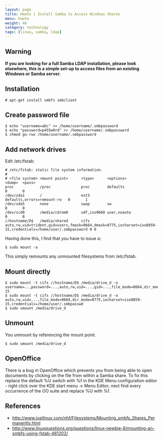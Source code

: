 ```yaml
---
layout: page
title: Howto | Install Samba to Access Windows Shares
menu: howto
weight: 40
category: technology
tags: [linux, samba, ldap]
---
```


## Warning

**If you are looking for a full Samba LDAP installation, please look elsewhere, this is a simple set-up to access files from an existing Windows or Samba server.**

## Installation

    # apt-get install smbfs smbclient

## Create password file

    $ echo "username=abc" >> /home/username/.smbpassword
    $ echo "password=p455w0rd" >> /home/username/.smbpassword
    $ chmod go-rwx /home/username/.smbpassword

## Add network drives

Edit /etc/fstab:

    # /etc/fstab: static file system information.
    #
    # <file system> <mount point>      <type>      <options>                    <dump>  <pass>
    proc            /proc              proc        defaults                     0       0
    /dev/sda1       /                  ext3        defaults,errors=remount-ro   0       1
    /dev/sda5       none               swap        sw                           0       0
    /dev/scd0       /media/cdrom0      udf,iso9660 user,noauto                  0       0
    //hostname/D$   /media/shared      cifs        auto,rw,uid=trident,gid=users,fmask=0664,dmask=0775,iocharset=iso8859-15,credentials=/home/user/.smbpassword 0 0

Having done this, I find that you have to issue a:

    $ sudo mount -a

This simply remounts any unmounted filesystems from /etc/fstab.

## Mount directly

    $ sudo mount -t cifs //hostname/D$ /media/drive_d -o username=..,password=...,auto,rw,uid=...,gid=...,file_mode=0664,dir_mode=0775,iocharset=iso8859-15
    $ sudo mount -t cifs //hostname/D$ /media/drive_d -o auto,rw,uid=...,file_mode=0664,dir_mode=0775,iocharset=iso8859-15,credentials=/home/user/.smbpasswd
    $ sudo umount /media/drive_d

## Unmount

You unmount by referencing the mount point.

    $ sudo umount /media/drive_d

## OpenOffice

There is a bug in OpenOffice which prevents you from being able to open documents by clicking on the file from within a Samba share. To fix this replace the default %U switch with %f in the KDE Menu configuration editor - right click over the KDE start menu &rarr; Menu Editor; next find every occurrence of the OO suite and replace %U with %f. 

## References

   * http://www.justlinux.com/nhf/Filesystems/Mounting_smbfs_Shares_Permanently.html
   * http://www.linuxquestions.org/questions/linux-newbie-8/mounting-an-smbfs-using-fstab-461202/
